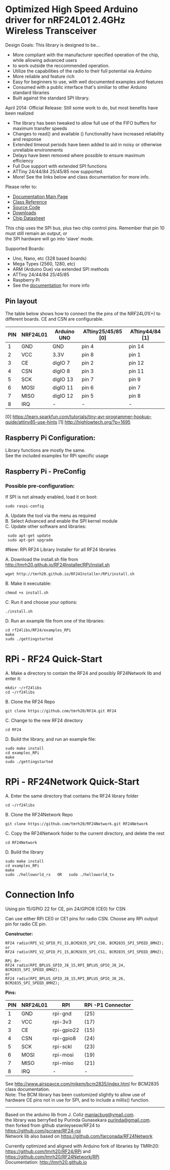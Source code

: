 # Optimized High Speed Arduino driver for nRF24L01 2.4GHz Wireless Transceiver
  
Design Goals: This library is designed to be...  
  
* More compliant with the manufacturer specified operation of the chip, while allowing advanced users
* to work outside the reccommended operation. 
* Utilize the capabilities of the radio to their full potential via Arduino
* More reliable and feature rich  
* Easy for beginners to use, with well documented examples and features 
* Consumed with a public interface that's similiar to other Arduino standard libraries  
* Built against the standard SPI library.   
  
April 2014: Official Release: Still some work to do, but most benefits have been realized

* The library has been tweaked to allow full use of the FIFO buffers for maximum transfer speeds
* Changes to read() and available () functionality have increased reliability and response
* Extended timeout periods have been added to aid in noisy or otherwise unreliable environments
* Delays have been removed where possible to ensure maximum efficiency
* Full Due support with extended SPI functions
* ATTiny 24/44/84 25/45/85 now supported.
* More! See the links below and class documentation for more info.
  
Please refer to:  
  
* [Documentation Main Page](http://tmrh20.github.io/)  
* [Class Reference]( http://tmrh20.github.io/RF24/classRF24.html)  
* [Source Code](https://github.com/tmrh20/RF24)  
* [Downloads](https://github.com/TMRh20/RF24/archive/master.zip)  
* [Chip Datasheet](http://www.nordicsemi.com/files/Product/data_sheet/nRF24L01_Product_Specification_v2_0.pdf)  
  
This chip uses the SPI bus, plus two chip control pins.  Remember that pin 10 must still remain an output, or  
the SPI hardware will go into 'slave' mode.  
  
Supported Boards:  
  
* Uno, Nano, etc (328 based boards)  
* Mega Types (2560, 1280, etc)  
* ARM (Arduino Due) via extended SPI methods 
* ATTiny 24/44/84 25/45/85  
* Raspberry Pi
* See the [documentation](http://tmrh20.github.io/) for more info

## Pin layout

The table below shows how to connect the the pins of the NRF24L01(+) to different boards.
CE and CSN are configurable.

| PIN | NRF24L01 | Arduino UNO | ATtiny25/45/85 [0] | ATtiny44/84 [1] |
|-----|----------|-------------|--------------------|-----------------|
|  1  |   GND    |   GND       |     pin 4          |    pin 14       |
|  2  |   VCC    |   3.3V      |     pin 8          |    pin  1       |
|  3  |   CE     |   digIO 7   |     pin 2          |    pin 12       |
|  4  |   CSN    |   digIO 8   |     pin 3          |    pin 11       |
|  5  |   SCK    |   digIO 13  |     pin 7          |    pin  9       |
|  6  |   MOSI   |   digIO 11  |     pin 6          |    pin  7       |
|  7  |   MISO   |   digIO 12  |     pin 5          |    pin  8       |
|  8  |   IRQ    |      -      |        -           |         -       |

[0] https://learn.sparkfun.com/tutorials/tiny-avr-programmer-hookup-guide/attiny85-use-hints
[1] http://highlowtech.org/?p=1695


## Raspberry Pi Configuration:  
   
 Library functions are mostly the same.  
 See the included examples for RPi specific usage  
 
## Raspberry Pi - PreConfig
    
### Possible pre-configuration:  
If SPI is not already enabled, load it on boot:   

    sudo raspi-config  

A. Update the tool via the menu as required  
B. Select Advanced and enable the SPI kernel module      
C. Update other software and libraries:  

     sudo apt-get update  
     sudo apt-get upgrade  


#New: RPi RF24 Library Installer for all RF24 libraries

A. Download the install.sh file from http://tmrh20.github.io/RF24Installer/RPi/install.sh

    wget http://tmrh20.github.io/RF24Installer/RPi/install.sh  	

B. Make it executable:

    chmod +x install.sh  

C. Run it and choose your options:  

    ./install.sh  

D. Run an example file from one of the libraries:

    cd rf24libs/RF24/examples_RPi  
    make  
    sudo ./gettingstarted  
    

# RPi - RF24 Quick-Start

A. Make a directory to contain the RF24 and possibly RF24Network lib and enter it:  

    mkdir ~/rf24libs  
    cd ~/rf24libs  

B.  Clone the RF24 Repo  

    git clone https://github.com/tmrh20/RF24.git RF24  

C.  Change to the new RF24 directory    

    cd RF24  

D. Build the library, and run an example file:  

    sudo make install
    cd examples_RPi  
    make  
    sudo ./gettingstarted  
  

# RPi - RF24Network Quick-Start  

A. Enter the same directory that contains the RF24 library folder  

    cd ~/rf24libs  

B. Clone the RF24Network Repo  

    git clone https://github.com/tmrh20/RF24Network.git RF24Network  

C. Copy the RF24Network folder to the current directory, and delete the rest  

    cd RF24Network  

D. Build the library  

    sudo make install
    cd examples_RPi  
    make  
    sudo ./helloworld_rx   OR   sudo ./helloworld_tx  
  

# Connection Info

Using pin 15/GPIO 22 for CE, pin 24/GPIO8 (CE0) for CSN

Can use either RPi CE0 or CE1 pins for radio CSN.
Choose any RPi output pin for radio CE pin.

**Constructor:**

    RF24 radio(RPI_V2_GPIO_P1_15,BCM2835_SPI_CS0, BCM2835_SPI_SPEED_8MHZ);
    or
    RF24 radio(RPI_V2_GPIO_P1_15,BCM2835_SPI_CS1, BCM2835_SPI_SPEED_8MHZ);
	
	RPi B+:
	RF24 radio(RPI_BPLUS_GPIO_J8_15,RPI_BPLUS_GPIO_J8_24, BCM2835_SPI_SPEED_8MHZ);
	or
	RF24 radio(RPI_BPLUS_GPIO_J8_15,RPI_BPLUS_GPIO_J8_26, BCM2835_SPI_SPEED_8MHZ);

**Pins:**  

| PIN | NRF24L01 |    RPI     | RPi -P1 Connector |
|-----|----------|------------|-------------------|
|  1  |   GND    | rpi-gnd    |     (25)          |
|  2  |   VCC    | rpi-3v3    |     (17)          |
|  3  |   CE     | rpi-gpio22 |     (15)          |
|  4  |   CSN    | rpi-gpio8  |     (24)          |
|  5  |   SCK    | rpi-sckl   |     (23)          |
|  6  |   MOSI   | rpi-mosi   |     (19)          |
|  7  |   MISO   | rpi-miso   |     (21)          |
|  8  |   IRQ    |    -       |       -           |
  
  
See http://www.airspayce.com/mikem/bcm2835/index.html for BCM2835 class documentation.  
Note: The BCM library has been customized slightly to allow use of hardware CE pins not
in use for SPI, and to include a millis() function.  
   
****************
  
Based on the arduino lib from J. Coliz <maniacbug@ymail.com>.  
the library was berryfied by Purinda Gunasekara <purinda@gmail.com>.  
then forked from github stanleyseow/RF24 to https://github.com/jscrane/RF24-rpi  
Network lib also based on https://github.com/farconada/RF24Network

Currently optimized and aligned with Arduino fork of libraries by TMRh20:  
https://github.com/tmrh20/RF24/RPi and https://github.com/tmrh20/RF24Network/RPi  
Documentation: http://tmrh20.github.io